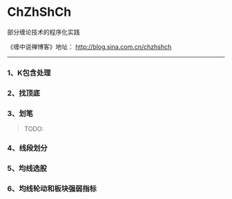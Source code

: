# ChZhShCh
部分缠论技术的程序化实践

《缠中说禅博客》地址： http://blog.sina.com.cn/chzhshch

---
### 1、K包含处理

### 2、找顶底

### 3、划笔

> TODO:
### 4、线段划分

### 5、均线选股

### 6、均线轮动和板块强弱指标
